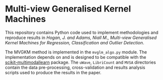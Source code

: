 # Multi-view Generalised Kernel Machines

This repository contains Python code used to implement methodologies and reproduce results in _Hogan, J. and Adams, Niall M., Multi-view Generalised Kernel Machines for Regression, Classification and Outlier Detection_.

The MVGKM method is implemented in the `mvglm_algo.py` module. The implementation depends on and is designed to be compatible with the [scikit-multimodallearn](https://github.com/dbenielli/scikit-multimodallearn) package. 
The `uWave`, `LibriCount` and `MVSA` directories contain the data pre-processing, cross-validation and results analysis scripts used to produce the results in the paper. 

